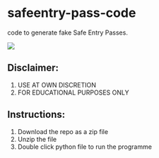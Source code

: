 # safeentry-pass-code
code to generate fake Safe Entry Passes.

<p align="left">
  <img src="https://www.safeentry-qr.gov.sg/assets/images/safe_entry_banner.svg" />
</p>

## Disclaimer:
1. USE AT OWN DISCRETION
2. FOR EDUCATIONAL PURPOSES ONLY

## Instructions:
1. Download the repo as a zip file
2. Unzip the file
3. Double click python file to run the programme
